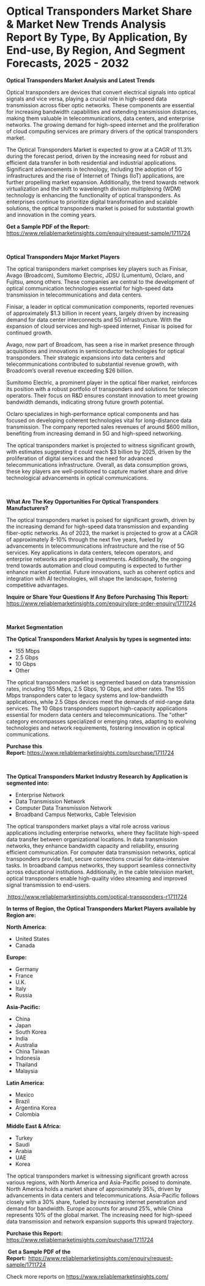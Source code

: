<p><h1>Optical Transponders Market Share & Market New Trends Analysis Report By Type, By Application, By End-use, By Region, And Segment Forecasts, 2025 - 2032</h1></p><p><strong>Optical Transponders Market Analysis and Latest Trends</strong></p>
<p><p>Optical transponders are devices that convert electrical signals into optical signals and vice versa, playing a crucial role in high-speed data transmission across fiber optic networks. These components are essential for increasing bandwidth capabilities and extending transmission distances, making them valuable in telecommunications, data centers, and enterprise networks. The growing demand for high-speed internet and the proliferation of cloud computing services are primary drivers of the optical transponders market.</p><p>The Optical Transponders Market is expected to grow at a CAGR of 11.3% during the forecast period, driven by the increasing need for robust and efficient data transfer in both residential and industrial applications. Significant advancements in technology, including the adoption of 5G infrastructures and the rise of Internet of Things (IoT) applications, are further propelling market expansion. Additionally, the trend towards network virtualization and the shift to wavelength division multiplexing (WDM) technology is enhancing the functionality of optical transponders. As enterprises continue to prioritize digital transformation and scalable solutions, the optical transponders market is poised for substantial growth and innovation in the coming years.</p></p>
<p><strong>Get a Sample PDF of the Report:&nbsp;</strong> <a href="https://www.reliablemarketinsights.com/enquiry/request-sample/1711724?utm_campaign=3036&utm_medium=2&utm_source=Github&utm_content=ia&utm_term=27032025&utm_id=optical-transponders">https://www.reliablemarketinsights.com/enquiry/request-sample/1711724</a></p>
<p>&nbsp;</p>
<p><strong>Optical Transponders Major Market Players</strong></p>
<p><p>The optical transponders market comprises key players such as Finisar, Avago (Broadcom), Sumitomo Electric, JDSU (Lumentum), Oclaro, and Fujitsu, among others. These companies are central to the development of optical communication technologies essential for high-speed data transmission in telecommunications and data centers.</p><p>Finisar, a leader in optical communication components, reported revenues of approximately $1.3 billion in recent years, largely driven by increasing demand for data center interconnects and 5G infrastructure. With the expansion of cloud services and high-speed internet, Finisar is poised for continued growth.</p><p>Avago, now part of Broadcom, has seen a rise in market presence through acquisitions and innovations in semiconductor technologies for optical transponders. Their strategic expansions into data centers and telecommunications contributed to substantial revenue growth, with Broadcom’s overall revenue exceeding $26 billion.</p><p>Sumitomo Electric, a prominent player in the optical fiber market, reinforces its position with a robust portfolio of transponders and solutions for telecom operators. Their focus on R&D ensures constant innovation to meet growing bandwidth demands, indicating strong future growth potential.</p><p>Oclaro specializes in high-performance optical components and has focused on developing coherent technologies vital for long-distance data transmission. The company reported sales revenues of around $600 million, benefiting from increasing demand in 5G and high-speed networking.</p><p>The optical transponders market is projected to witness significant growth, with estimates suggesting it could reach $3 billion by 2025, driven by the proliferation of digital services and the need for advanced telecommunications infrastructure. Overall, as data consumption grows, these key players are well-positioned to capture market share and drive technological advancements in optical communications.</p></p>
<p>&nbsp;</p>
<p><strong>What Are The Key Opportunities For Optical Transponders Manufacturers?</strong></p>
<p><p>The optical transponders market is poised for significant growth, driven by the increasing demand for high-speed data transmission and expanding fiber-optic networks. As of 2023, the market is projected to grow at a CAGR of approximately 8-10% through the next five years, fueled by advancements in telecommunications infrastructure and the rise of 5G services. Key applications in data centers, telecom operators, and enterprise networks are propelling investments. Additionally, the ongoing trend towards automation and cloud computing is expected to further enhance market potential. Future innovations, such as coherent optics and integration with AI technologies, will shape the landscape, fostering competitive advantages.</p></p>
<p><strong>Inquire or Share Your Questions If Any Before Purchasing This Report:</strong> <a href="https://www.reliablemarketinsights.com/enquiry/pre-order-enquiry/1711724?utm_campaign=3036&utm_medium=2&utm_source=Github&utm_content=ia&utm_term=27032025&utm_id=optical-transponders">https://www.reliablemarketinsights.com/enquiry/pre-order-enquiry/1711724</a></p>
<p>&nbsp;</p>
<p><strong>Market Segmentation</strong></p>
<p><strong>The Optical Transponders Market Analysis by types is segmented into:</strong></p>
<p><ul><li>155 Mbps</li><li>2.5 Gbps</li><li>10 Gbps</li><li>Other</li></ul></p>
<p><p>The optical transponders market is segmented based on data transmission rates, including 155 Mbps, 2.5 Gbps, 10 Gbps, and other rates. The 155 Mbps transponders cater to legacy systems and low-bandwidth applications, while 2.5 Gbps devices meet the demands of mid-range data services. The 10 Gbps transponders support high-capacity applications essential for modern data centers and telecommunications. The "other" category encompasses specialized or emerging rates, adapting to evolving technologies and network requirements, fostering innovation in optical communications.</p></p>
<p><strong>Purchase this Report:&nbsp;</strong><a href="https://www.reliablemarketinsights.com/purchase/1711724?utm_campaign=3036&utm_medium=2&utm_source=Github&utm_content=ia&utm_term=27032025&utm_id=optical-transponders">https://www.reliablemarketinsights.com/purchase/1711724</a></p>
<p>&nbsp;</p>
<p><strong>The Optical Transponders Market Industry Research by Application is segmented into:</strong></p>
<p><ul><li>Enterprise Network</li><li>Data Transmission Network</li><li>Computer Data Transmission Network</li><li>Broadband Campus Networks, Cable Television</li></ul></p>
<p><p>The optical transponders market plays a vital role across various applications including enterprise networks, where they facilitate high-speed data transfer between organizational locations. In data transmission networks, they enhance bandwidth capacity and reliability, ensuring efficient communication. For computer data transmission networks, optical transponders provide fast, secure connections crucial for data-intensive tasks. In broadband campus networks, they support seamless connectivity across educational institutions. Additionally, in the cable television market, optical transponders enable high-quality video streaming and improved signal transmission to end-users.</p></p>
<p><a href="https://www.reliablemarketinsights.com/optical-transponders-r1711724?utm_campaign=3036&utm_medium=2&utm_source=Github&utm_content=ia&utm_term=27032025&utm_id=optical-transponders">&nbsp;https://www.reliablemarketinsights.com/optical-transponders-r1711724</a></p>
<p><strong>In terms of Region, the Optical Transponders Market Players available by Region are:</strong></p>
<p>
    <p> <strong> North America: </strong>
        <ul>
            <li>United States</li>
            <li>Canada</li>
        </ul>
        </p> 
    <p> <strong> Europe: </strong>
        <ul>
            <li>Germany</li>
            <li>France</li>
            <li>U.K.</li>
            <li>Italy</li>
            <li>Russia</li>
        </ul>
        </p> 
    <p> <strong> Asia-Pacific: </strong>
        <ul>
            <li>China</li>
            <li>Japan</li>
            <li>South Korea</li>
            <li>India</li>
            <li>Australia</li>
            <li>China Taiwan</li>
            <li>Indonesia</li>
            <li>Thailand</li>
            <li>Malaysia</li>
        </ul>
        </p> 
    <p> <strong> Latin America: </strong>
        <ul>
            <li>Mexico</li>
            <li>Brazil</li>
            <li>Argentina Korea</li>
            <li>Colombia</li>
        </ul>
        </p> 
    <p> <strong> Middle East & Africa: </strong>
        <ul>
            <li>Turkey</li>
            <li>Saudi</li>
            <li>Arabia</li>
            <li>UAE</li>
            <li>Korea</li>
        </ul>
    </p>
    </p>
<p><p>The optical transponders market is witnessing significant growth across various regions, with North America and Asia-Pacific poised to dominate. North America holds a market share of approximately 35%, driven by advancements in data centers and telecommunications. Asia-Pacific follows closely with a 30% share, fueled by increasing internet penetration and demand for bandwidth. Europe accounts for around 25%, while China represents 10% of the global market. The increasing need for high-speed data transmission and network expansion supports this upward trajectory.</p></p>
<p><strong>Purchase this Report: </strong><a href="https://www.reliablemarketinsights.com/purchase/1711724?utm_campaign=3036&utm_medium=2&utm_source=Github&utm_content=ia&utm_term=27032025&utm_id=optical-transponders">https://www.reliablemarketinsights.com/purchase/1711724</a></p>
<p>&nbsp;<strong>Get a Sample PDF of the Report:&nbsp;&nbsp;</strong><a href="https://www.reliablemarketinsights.com/enquiry/request-sample/1711724?utm_campaign=3036&utm_medium=2&utm_source=Github&utm_content=ia&utm_term=27032025&utm_id=optical-transponders">https://www.reliablemarketinsights.com/enquiry/request-sample/1711724</a></p>
<p><strong></strong></p>
<p>Check more reports on <a href="https://www.reliablemarketinsights.com/?utm_campaign=3036&utm_medium=2&utm_source=Github&utm_content=ia&utm_term=27032025&utm_id=optical-transponders">https://www.reliablemarketinsights.com/</a></p>
